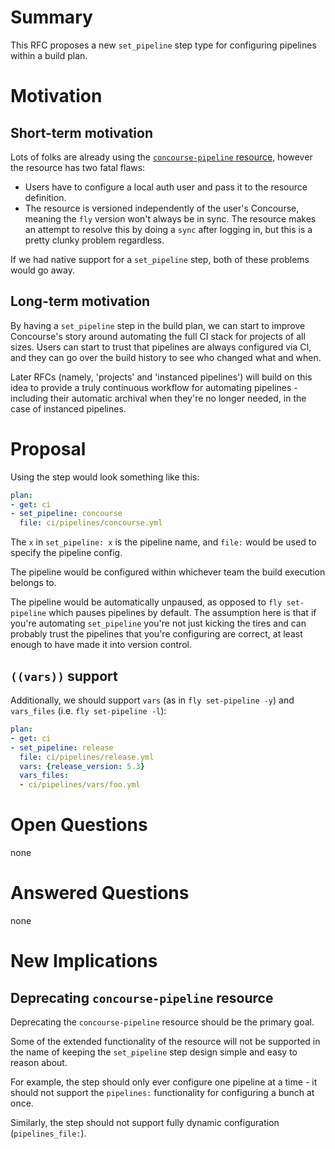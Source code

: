 # Summary

This RFC proposes a new `set_pipeline` step type for configuring pipelines within a build plan.


# Motivation

## Short-term motivation

Lots of folks are already using the [`concourse-pipeline` resource](https://github.com/concourse/concourse-pipeline-resource), however the resource has two fatal flaws:

* Users have to configure a local auth user and pass it to the resource definition.
* The resource is versioned independently of the user's Concourse, meaning the `fly` version won't always be in sync. The resource makes an attempt to resolve this by doing a `sync` after logging in, but this is a pretty clunky problem regardless.

If we had native support for a `set_pipeline` step, both of these problems would go away.

## Long-term motivation

By having a `set_pipeline` step in the build plan, we can start to improve Concourse's story around automating the full CI stack for projects of all sizes. Users can start to trust that pipelines are always configured via CI, and they can go over the build history to see who changed what and when.

Later RFCs (namely, 'projects' and 'instanced pipelines') will build on this idea to provide a truly continuous workflow for automating pipelines - including their automatic archival when they're no longer needed, in the case of instanced pipelines.


# Proposal

Using the step would look something like this:

```yaml
plan:
- get: ci
- set_pipeline: concourse
  file: ci/pipelines/concourse.yml
```

The `x` in `set_pipeline: x` is the pipeline name, and `file:` would be used to specify the pipeline config.

The pipeline would be configured within whichever team the build execution belongs to.

The pipeline would be automatically unpaused, as opposed to `fly set-pipeline` which pauses pipelines by default. The assumption here is that if you're automating `set_pipeline` you're not just kicking the tires and can probably trust the pipelines that you're configuring are correct, at least enough to have made it into version control.

## `((vars))` support

Additionally, we should support `vars` (as in `fly set-pipeline -y`) and `vars_files` (i.e. `fly set-pipeline -l`):

```yaml
plan:
- get: ci
- set_pipeline: release
  file: ci/pipelines/release.yml
  vars: {release_version: 5.3}
  vars_files:
  - ci/pipelines/vars/foo.yml
```

# Open Questions

none


# Answered Questions

none


# New Implications

## Deprecating `concourse-pipeline` resource
Deprecating the `concourse-pipeline` resource should be the primary goal.

Some of the extended functionality of the resource will not be supported in the name of keeping the `set_pipeline` step design simple and easy to reason about.

For example, the step should only ever configure one pipeline at a time - it should not support the `pipelines:` functionality for configuring a bunch at once.

Similarly, the step should not support fully dynamic configuration (`pipelines_file:`).
